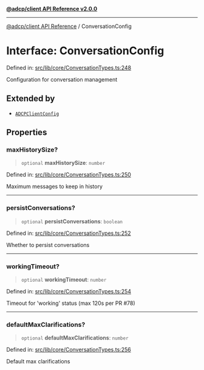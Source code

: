 [**@adcp/client API Reference v2.0.0**](../README.md)

***

[@adcp/client API Reference](../README.md) / ConversationConfig

# Interface: ConversationConfig

Defined in: [src/lib/core/ConversationTypes.ts:248](https://github.com/adcontextprotocol/adcp-client/blob/add23254eadaef025ae9fbe49b40948f459b98ff/src/lib/core/ConversationTypes.ts#L248)

Configuration for conversation management

## Extended by

- [`ADCPClientConfig`](ADCPClientConfig.md)

## Properties

### maxHistorySize?

> `optional` **maxHistorySize**: `number`

Defined in: [src/lib/core/ConversationTypes.ts:250](https://github.com/adcontextprotocol/adcp-client/blob/add23254eadaef025ae9fbe49b40948f459b98ff/src/lib/core/ConversationTypes.ts#L250)

Maximum messages to keep in history

***

### persistConversations?

> `optional` **persistConversations**: `boolean`

Defined in: [src/lib/core/ConversationTypes.ts:252](https://github.com/adcontextprotocol/adcp-client/blob/add23254eadaef025ae9fbe49b40948f459b98ff/src/lib/core/ConversationTypes.ts#L252)

Whether to persist conversations

***

### workingTimeout?

> `optional` **workingTimeout**: `number`

Defined in: [src/lib/core/ConversationTypes.ts:254](https://github.com/adcontextprotocol/adcp-client/blob/add23254eadaef025ae9fbe49b40948f459b98ff/src/lib/core/ConversationTypes.ts#L254)

Timeout for 'working' status (max 120s per PR #78)

***

### defaultMaxClarifications?

> `optional` **defaultMaxClarifications**: `number`

Defined in: [src/lib/core/ConversationTypes.ts:256](https://github.com/adcontextprotocol/adcp-client/blob/add23254eadaef025ae9fbe49b40948f459b98ff/src/lib/core/ConversationTypes.ts#L256)

Default max clarifications
